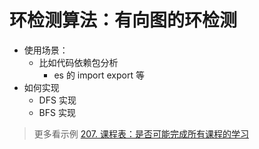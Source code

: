 
# 环检测算法：有向图的环检测



- 使用场景：
	- 比如代码依赖包分析
		- es 的 import export 等
- 如何实现
	- DFS 实现
	- BFS 实现

>  更多看示例 [207. 课程表：是否可能完成所有课程的学习](/post/hMyxRQDl.html)



